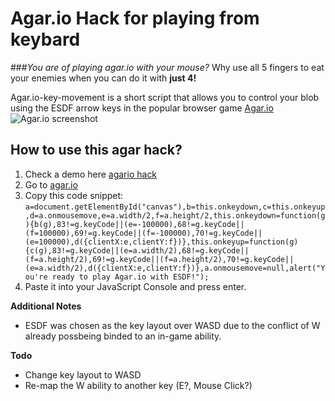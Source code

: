 # Agar.io Hack for playing from keybard

###*You are of playing agar.io with your mouse?* 
Why use all 5 fingers to eat your enemies when you can do it with **just 4!**

Agar.io-key-movement is a short script that allows you to control your blob using the ESDF arrow keys in the popular browser game [Agar.io](http://agar.io)
![Agar.io screenshot](http://md1.libe.com/photo/766660-agar-io.jpg?modified_at=1430924108&width=750)

How to use this agar hack?
---------------

1. Check a demo here [agario hack](http://agar-hack.com)
2. Go to [agar.io](http://agar.io)
3. Copy this code snippet: ```a=document.getElementById("canvas"),b=this.onkeydown,c=this.onkeyup,d=a.onmousemove,e=a.width/2,f=a.height/2,this.onkeydown=function(g){b(g),83!=g.keyCode||(e=-100000),68!=g.keyCode||(f=100000),69!=g.keyCode||(f=-100000),70!=g.keyCode||(e=100000),d({clientX:e,clientY:f})},this.onkeyup=function(g){c(g),83!=g.keyCode||(e=a.width/2),68!=g.keyCode||(f=a.height/2),69!=g.keyCode||(f=a.height/2),70!=g.keyCode||(e=a.width/2),d({clientX:e,clientY:f})},a.onmousemove=null,alert("You're ready to play Agar.io with ESDF!");```
4. Paste it into your JavaScript Console and press enter.

**Additional Notes**
 - ESDF was chosen as the key layout over WASD due to the conflict of W already possbeing binded to an in-game ability.

**Todo**
 - Change key layout to WASD
 - Re-map the W ability to another key (E?, Mouse Click?)
